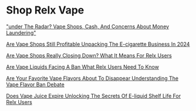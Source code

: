 <h1>Shop Relx Vape</h1><p><a href="post/under-the-radar?-vape-shops,-cash,-and-concerns-about-money-laundering.md">"under The Radar? Vape Shops, Cash, And Concerns About Money Laundering"</a></p><p><a href="post/are-vape-shops-still-profitable-unpacking-the-e-cigarette-business-in-2024.md">Are Vape Shops Still Profitable Unpacking The E-cigarette Business In 2024</a></p><p><a href="post/are-vape-shops-really-closing-down?-what-it-means-for-relx-users.md">Are Vape Shops Really Closing Down? What It Means For Relx Users</a></p><p><a href="post/are-vape-liquids-facing-a-ban-what-relx-users-need-to-know.md">Are Vape Liquids Facing A Ban What Relx Users Need To Know</a></p><p><a href="post/are-your-favorite-vape-flavors-about-to-disappear-understanding-the-vape-flavor-ban-debate.md">Are Your Favorite Vape Flavors About To Disappear Understanding The Vape Flavor Ban Debate</a></p><p><a href="post/does-vape-juice-expire-unlocking-the-secrets-of-e-liquid-shelf-life-for-relx-users.md">Does Vape Juice Expire Unlocking The Secrets Of E-liquid Shelf Life For Relx Users</a></p>